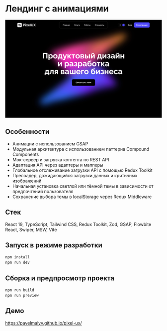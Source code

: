 # Лендинг с анимациями

![Демонстрация интерфейса](assets/demo.png)

## Особенности

- Анимации с использованием GSAP
- Модульная архитектура с использованием паттерна Compound Components
- Мок-сервер и загрузка контента по REST API
- Адаптация API через адаптеры и мапперы
- Глобальное отслеживание загрузки API с помощью Redux Toolkit
- Прелоадер, дожидающийся загрузки данных и критичных изображений
- Начальная установка светлой или тёмной темы в зависимости от предпочтений пользователя
- Сохранение выбора темы в localStorage через Redux Middleware

## Стек

React 19, TypeScript, Tailwind CSS, Redux Toolkit, Zod, GSAP, Flowbite React, Swiper, MSW, Vite

## Запуск в режиме разработки

```bash
npm install
npm run dev
```

## Сборка и предпросмотр проекта

```bash
npm run build
npm run preview
```

## Демо

https://pavelmalyv.github.io/pixel-ux/
